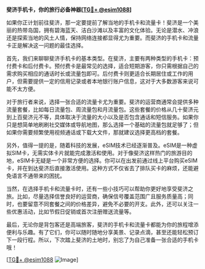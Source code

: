 **斐济手机卡，你的旅行必备神器[[TG💪+ @esim1088](https://t.me/s/esim1088)]**

如果你正计划前往斐济，那一定要提前了解当地的手机卡和流量卡！斐济是一个美丽的热带岛国，拥有碧海蓝天、洁白沙滩以及丰富的文化体验。无论是潜水、冲浪还是探索当地的风土人情，保持网络连接都显得尤为重要。而斐济的手机卡和流量卡正是解决这一问题的最佳选择。

首先，我们来聊聊斐济手机卡的基本类型。在斐济，主要有两种类型的手机卡：预付费卡和后付费卡。预付费卡是最常见的选择，适合短期游客，你只需根据自己的需求购买相应的通话时长或流量包即可。后付费卡则更适合长期居住或工作的用户，但需要提供一定的信用记录或者本地银行账户信息，这对于大多数游客来说可能不太方便。

对于旅行者来说，选择一张合适的流量卡尤为重要。斐济的运营商通常会提供多种流量套餐，比如每日流量包、周流量包和月流量包。这些套餐的价格从几十斐济元到上百斐济元不等，具体取决于流量的大小以及是否包含通话和短信服务。如果你只是想简单地刷刷社交媒体或导航地图，那么选择一个基础的流量包就足够了；但如果你需要频繁使用视频通话或下载大文件，那就建议选择更高档的套餐。

另外，值得一提的是，随着科技的发展，eSIM技术已经逐渐普及。eSIM是一种虚拟SIM卡，无需实体卡片就能完成激活和使用。对于像斐济这样热门的旅游目的地，eSIM卡无疑是一个非常方便的选择。你可以在出发前通过线上平台购买eSIM卡，并在到达斐济后直接激活使用。这种方式不仅省去了排队买卡的麻烦，还能避免语言不通带来的困扰。

当然，在选择手机卡和流量卡时，还有一些小技巧可以帮助你更好地享受斐济之旅。比如，尽量选择信誉良好的运营商，确保信号覆盖范围广且服务质量高；同时，也要留意不同套餐之间的价格差异，避免不必要的开支。此外，还可以关注一些优惠活动，比如节假日促销或首次注册赠送流量等。

最后，无论你是背包客还是高端旅客，斐济的手机卡和流量卡都能为你的旅程增添便利与乐趣。有了它们，你可以随时随地分享美景、记录点滴，甚至还能轻松预订下一段行程。所以，下次踏上斐济的土地时，别忘了为自己准备一张合适的手机卡哦！

[[TG💪+ @esim1088](https://t.me/s/esim1088) ![Image](https://i.postimg.cc/4NQfJmqS/Snipaste-2025-05-13-00-14-12.png)]
